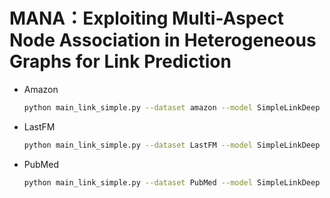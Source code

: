 # MANA：Exploiting Multi-Aspect Node Association in Heterogeneous Graphs for Link Prediction



- Amazon

  ```bash
  python main_link_simple.py --dataset amazon --model SimpleLinkDeep --hidden 256 --embed-size 256 --epochs 200 --batch-size 8192 --num-hops 3 --bns --lr 0.001
  ```

- LastFM

  ```bash
  python main_link_simple.py --dataset LastFM --model SimpleLinkDeep --hidden 256 --embed-size 256 --epochs 200 --batch-size 8192 --num-hops 3 --bns --lr 0.001
  ```

- PubMed

  ```bash
  python main_link_simple.py --dataset PubMed --model SimpleLinkDeep --hidden 256 --embed-size 256 --epochs 200 --batch-size 8192 --num-hops 3 --bns --lr 0.001
  ```

  